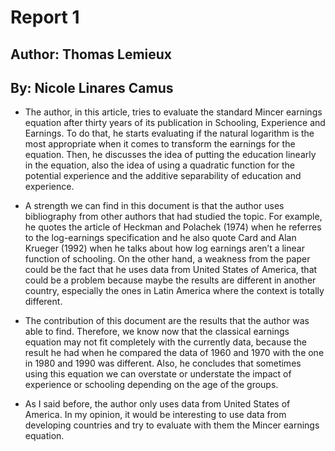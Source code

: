 # **Report 1**

## Author: Thomas Lemieux 
## By: Nicole Linares Camus

- The author, in this article, tries to evaluate the standard Mincer earnings equation after thirty years of its publication in Schooling, Experience and Earnings. To do that, he starts evaluating if the natural logarithm is the most appropriate when it comes to transform the earnings for the equation. Then, he discusses the idea of putting the education linearly in the equation, also the idea of using a quadratic function for the potential experience and the additive separability of education and experience. 

- A strength we can find in this document is that the author uses bibliography from other authors that had studied the topic. For example, he quotes the article of Heckman and Polachek (1974) when he referres to the log-earnings specification and he also quote Card and Alan Krueger (1992) when he talks about how log earnings aren’t a linear function of schooling. On the other hand, a weakness from the paper could be the fact that he uses data from United States of America, that could be a problem because maybe the results are different in another country, especially the ones in Latin America where the context is totally different. 

- The contribution of this document are the results that the author was able to find. Therefore, we know now that the classical earnings equation may not fit completely with the currently data, because the result he had when he compared the data of 1960 and 1970 with the one in 1980 and 1990 was different. Also, he concludes that sometimes using this equation we can overstate or understate the impact of experience or schooling depending on the age of the groups. 

- As I said before, the author only uses data from United States of America. In my opinion, it would be interesting to use data from developing countries and try to evaluate with them the Mincer earnings equation. 